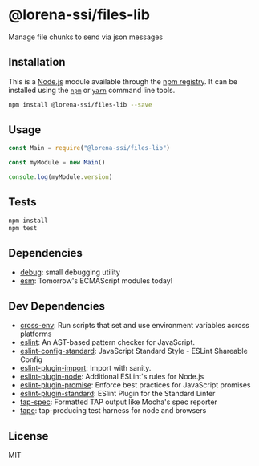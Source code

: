 # @lorena-ssi/files-lib

Manage file chunks to send via json messages

## Installation

This is a [Node.js](https://nodejs.org/) module available through the 
[npm registry](https://www.npmjs.com/). It can be installed using the 
[`npm`](https://docs.npmjs.com/getting-started/installing-npm-packages-locally)
or 
[`yarn`](https://yarnpkg.com/en/)
command line tools.

```sh
npm install @lorena-ssi/files-lib --save
```

## Usage

```js
const Main = require("@lorena-ssi/files-lib")

const myModule = new Main()

console.log(myModule.version)

```

## Tests

```sh
npm install
npm test
```

## Dependencies

- [debug](https://ghub.io/debug): small debugging utility
- [esm](https://ghub.io/esm): Tomorrow&#39;s ECMAScript modules today!

## Dev Dependencies

- [cross-env](https://ghub.io/cross-env): Run scripts that set and use environment variables across platforms
- [eslint](https://ghub.io/eslint): An AST-based pattern checker for JavaScript.
- [eslint-config-standard](https://ghub.io/eslint-config-standard): JavaScript Standard Style - ESLint Shareable Config
- [eslint-plugin-import](https://ghub.io/eslint-plugin-import): Import with sanity.
- [eslint-plugin-node](https://ghub.io/eslint-plugin-node): Additional ESLint&#39;s rules for Node.js
- [eslint-plugin-promise](https://ghub.io/eslint-plugin-promise): Enforce best practices for JavaScript promises
- [eslint-plugin-standard](https://ghub.io/eslint-plugin-standard): ESlint Plugin for the Standard Linter
- [tap-spec](https://ghub.io/tap-spec): Formatted TAP output like Mocha&#39;s spec reporter
- [tape](https://ghub.io/tape): tap-producing test harness for node and browsers

## License

MIT
